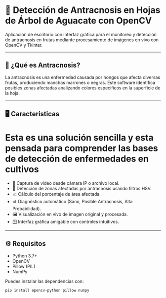 # 🌿 Detección de Antracnosis en Hojas de Árbol de Aguacate con OpenCV

Aplicación de escritorio con interfaz gráfica para el monitoreo y detección de antracnosis en frutas mediante procesamiento de imágenes en vivo con OpenCV y Tkinter.

---

## 🧪 ¿Qué es Antracnosis?

La antracnosis es una enfermedad causada por hongos que afecta diversas frutas, produciendo manchas marrones o negras. Este software identifica posibles zonas afectadas analizando colores específicos en la superficie de la hoja.

---

## 🖥️ Características

  # Esta es una solución sencilla y esta pensada para comprender las bases de detección de enfermedades en cultivos 
   
- 🎥 Captura de video desde cámara IP o archivo local.
- 🧠 Detección de zonas afectadas por antracnosis usando filtros HSV.
- 📈 Cálculo del porcentaje de área afectada.
- 📊 Diagnóstico automático (Sano, Posible Antracnosis, Alta Probabilidad).
- 🖼️ Visualización en vivo de imagen original y procesada.
- 🪟 Interfaz gráfica amigable con controles intuitivos.

---

## ⚙️ Requisitos

- Python 3.7+
- OpenCV
- Pillow (PIL)
- NumPy

Puedes instalar las dependencias con:

```bash
pip install opencv-python pillow numpy
```
